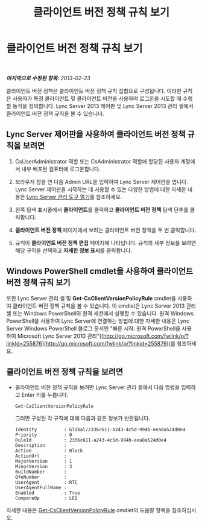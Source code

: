 ﻿---
title: 클라이언트 버전 정책 규칙 보기
TOCTitle: 클라이언트 버전 정책 규칙 보기
ms:assetid: f3a0215f-f72f-4e9b-a07b-25858dc4203a
ms:mtpsurl: https://technet.microsoft.com/ko-kr/library/JJ923060(v=OCS.15)
ms:contentKeyID: 52056998
ms.date: 08/24/2015
mtps_version: v=OCS.15
ms.translationtype: HT
---

# 클라이언트 버전 정책 규칙 보기

 

_**마지막으로 수정된 항목:** 2013-02-23_

클라이언트 버전 정책은 클라이언트 버전 정책 규칙 집합으로 구성됩니다. 이러한 규칙은 사용자가 특정 클라이언트 및 클라이언트 버전을 사용하여 로그온을 시도할 때 수행할 동작을 정의합니다. Lync Server 2013 제어판 및 Lync Server 2013 관리 셸에서 클라이언트 버전 정책 규칙을 볼 수 있습니다.

## Lync Server 제어판을 사용하여 클라이언트 버전 정책 규칙을 보려면

1.  CsUserAdministrator 역할 또는 CsAdministrator 역할에 할당된 사용자 계정에서 내부 배포된 컴퓨터에 로그온합니다.

2.  브라우저 창을 연 다음 Admin URL을 입력하여 Lync Server 제어판을 엽니다. Lync Server 제어판을 시작하는 데 사용할 수 있는 다양한 방법에 대한 자세한 내용은 [Lync Server 관리 도구 열기](lync-server-2013-open-lync-server-administrative-tools.md)를 참조하세요.

3.  왼쪽 탐색 표시줄에서 **클라이언트**를 클릭하고 **클라이언트 버전 정책** 탐색 단추를 클릭합니다.

4.  **클라이언트 버전 정책** 페이지에서 보려는 클라이언트 버전 정책을 두 번 클릭합니다.

5.  규칙이 **클라이언트 버전 정책 편집** 페이지에 나타납니다. 규칙의 세부 정보를 보려면 해당 규칙을 선택하고 **자세한 정보 표시**를 클릭합니다.

## Windows PowerShell cmdlet을 사용하여 클라이언트 버전 정책 규칙 보기

또한 Lync Server 관리 셸 및 **Get-CsClientVersionPolicyRule** cmdlet을 사용하여 클라이언트 버전 정책 규칙을 볼 수 있습니다. 이 cmdlet은 Lync Server 2013 관리 셸 또는 Windows PowerShell의 원격 세션에서 실행할 수 있습니다. 원격 Windows PowerShell을 사용하여 Lync Server에 연결하는 방법에 대한 자세한 내용은 Lync Server Windows PowerShell 블로그 문서인 "빠른 시작: 원격 PowerShell을 사용하여 Microsoft Lync Server 2010 관리"([http://go.microsoft.com/fwlink/p/?linkId=255876](http://go.microsoft.com/fwlink/p/?linkid=255876))를 참조하세요.

## 클라이언트 버전 정책 규칙을 보려면

  - 클라이언트 버전 정책 규칙을 보려면 Lync Server 관리 셸에서 다음 명령을 입력하고 Enter 키를 누릅니다.
    
        Get-CsClientVersionPolicyRule
    
    그러면 구성된 각 규칙에 대해 다음과 같은 정보가 반환됩니다.
    
        Identity          : Global/2336c611-a243-4c5d-994b-eea8a524d0e4
        Priority          : 0
        RuleId            : 2336c611-a243-4c5d-994b-eea8a524d0e4
        Description       :
        Action            : Block
        ActionUrl         :
        MajorVersion      : 1
        MinorVersion      : 3
        BuildNumber       :
        QfeNumber         :
        UserAgent         : RTC
        UserAgentFullName :
        Enabled           : True
        CompareOp         : LEQ

자세한 내용은 [Get-CsClientVersionPolicyRule](https://docs.microsoft.com/en-us/powershell/module/skype/Get-CsClientVersionPolicyRule) cmdlet의 도움말 항목을 참조하십시오.


